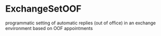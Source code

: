 # ExchangeSetOOF
programmatic setting of automatic replies (out of office) in an exchange environment based on OOF appointments
